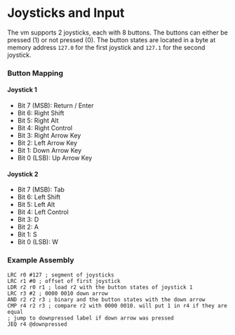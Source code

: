 # Joysticks and Input
The vm supports 2 joysticks, each with 8 buttons. The buttons can either be pressed (1) or not pressed (0). The button states are located in a byte at memory address `127.0` for the first joystick and `127.1` for the second joystick.

### Button Mapping
#### Joystick 1
- Bit 7 (MSB): Return / Enter
- Bit 6: Right Shift
- Bit 5: Right Alt
- Bit 4: Right Control
- Bit 3: Right Arrow Key
- Bit 2: Left Arrow Key
- Bit 1: Down Arrow Key
- Bit 0 (LSB): Up Arrow Key

#### Joystick 2
- Bit 7 (MSB): Tab
- Bit 6: Left Shift
- Bit 5: Left Alt
- Bit 4: Left Control
- Bit 3: D
- Bit 2: A
- Bit 1: S
- Bit 0 (LSB): W

### Example Assembly

    LRC r0 #127 ; segment of joysticks
    LRC r1 #0 ; offset of first joystick
    LDR r2 r0 r1 ; load r2 with the button states of joystick 1
    LRC r3 #2 ; 0000 0010 down arrow
    AND r2 r2 r3 ; binary and the button states with the down arrow
    CMP r4 r2 r3 ; compare r2 with 0000 0010. will put 1 in r4 if they are equal
    ; jump to downpressed label if down arrow was pressed
    JEQ r4 @downpressed
